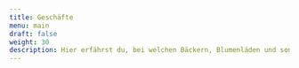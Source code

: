```yaml
---
title: Geschäfte
menu: main
draft: false
weight: 30
description: Hier erfährst du, bei welchen Bäckern, Blumenläden und sonstigen Geschäften in Bremen du mit Karte bezahlen kannst.
---
```

